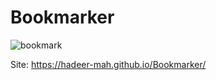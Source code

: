 # Bookmarker

![bookmark](https://user-images.githubusercontent.com/97056531/200087278-e9776d6a-548b-401c-b491-b2f04b35c0ba.PNG)

Site: https://hadeer-mah.github.io/Bookmarker/
